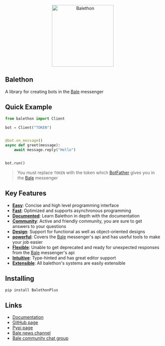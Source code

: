 <p align="center">
  <img src="https://balethon.ir/assets/img/logo.png" width="200" alt="Balethon">
</p>

## Balethon

A library for creating bots in the [Bale](https://www.bale.ai) messenger

## Quick Example

```python
from balethon import Client

bot = Client("TOKEN")


@bot.on_message()
async def greet(message):
    await message.reply("Hello")


bot.run()
```

> You must replace `TOKEN` with the token which [BotFather](https://ble.ir/botfather) gives you in the [Bale](https://www.bale.ai) messenger

## Key Features

- **[Easy](https://balethon.ir/posts/balethon-is-easy)**: Concise and high level programming interface
- **[Fast](https://balethon.ir/posts/balethon-is-fast)**: Optimized and supports asynchronous programming
- **[Documented](https://balethon.ir/posts/balethon-is-documented)**: Learn Balethon in depth with the documentation
- **[Community](https://balethon.ir/posts/balethon-has-community)**: Active and friendly community, you are sure to get answers to your questions
- **[Design](https://balethon.ir/posts/balethon-has-design-options)**: Support for functional as well as object-oriented designs
- **[powerful](https://balethon.ir/posts/balethon-is-powerful)**: Covers the [Bale](https://www.bale.ai) messenger's api and has useful tools to make your job easier
- **[Flexible](https://balethon.ir/posts/balethon-is-flexible)**: Unable to get deprecated and ready for unexpected responses from the [Bale](https://www.bale.ai) messenger's api
- **[Intuitive](https://balethon.ir/posts/balethon-is-intuitive)**: Type-hinted and has great editor support
- **[Extensible](https://balethon.ir/posts/balethon-is-extensible)**: All balethon's systems are easily extensible

## Installing

```bash
pip install BalethonPlus
```

## Links

- [Documentation](https://balethon.ir)
- [GitHub page](https://github.com/Balethon/Balethon)
- [Pypi page](https://pypi.org/project/Balethon)
- [Bale news channel](https://ble.ir/balethon)
- [Bale community chat group](https://ble.ir/join/MTlhN2Q2Mz)